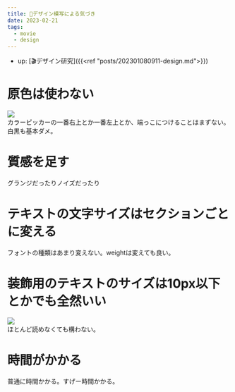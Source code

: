 ```yaml
---
title: 📝デザイン模写による気づき
date: 2023-02-21
tags:
  - movie
  - design
---
```


- up: [🎬デザイン研究]({{<ref "posts/202301080911-design.md">}})

# 原色は使わない
![](https://www.alinco.shop/wp-content/uploads/2023/02/2023-02-23.png)  
カラーピッカーの一番右上とか一番左上とか、端っこにつけることはまずない。白黒も基本ダメ。

# 質感を足す
グランジだったりノイズだったり

# テキストの文字サイズはセクションごとに変える
フォントの種類はあまり変えない。weightは変えても良い。

# 装飾用のテキストのサイズは10px以下とかでも全然いい
![](https://www.alinco.shop/wp-content/uploads/2023/02/magic-number-バーチャル・シンガーver.（初音ミク）.mp4_snapshot_02.51_2023.02.23_15.16.56.jpg)  
ほとんど読めなくても構わない。

# 時間がかかる
普通に時間かかる。すげー時間かかる。